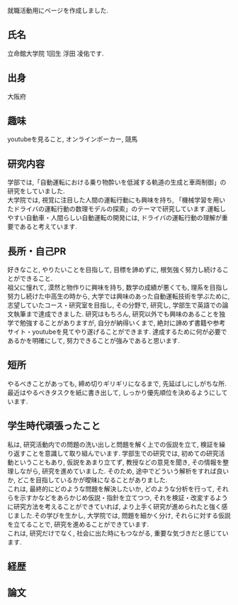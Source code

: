 就職活動用にページを作成しました.

## 氏名
立命館大学院 1回生 浮田 凌佑です.

## 出身
大阪府

## 趣味
youtubeを見ること, オンラインポーカー, 競馬

## 研究内容
学部では,「自動運転における乗り物酔いを低減する軌道の生成と車両制御」の研究をしていました. <br>
大学院では, 視覚に注目した人間の運転行動にも興味を持ち, 「機械学習を用いたドライバの運転行動の数理モデルの探索」のテーマで研究しています.運転しやすい自動車・人間らしい自動運転の開発には, ドライバの運転行動の理解が重要であると考えています.

## 長所・自己PR
好きなこと, やりたいことを目指して, 目標を諦めずに, 根気強く努力し続けることができること. <br>
祖父に憧れて, 漠然と物作りに興味を持ち, 数学の成績が悪くても, 理系を目指し努力し続けた中高生の時から, 大学では興味のあった自動運転技術を学ぶために, 志望していたコース・研究室を目指し, その分野で, 研究し, 学部生で英語での論文執筆まで達成できました. 研究はもちろん, 研究以外でも興味のあることを独学で勉強することがありますが, 自分が納得いくまで, 絶対に諦めず書籍や参考サイト・youtubeを見てやり遂げることができます. 達成するために何が必要であるかを明確にして, 努力できることが強みであると思います. 

## 短所
やるべきことがあっても, 締め切りギリギリになるまで, 先延ばしにしがちな所. <br>
最近はやるべきタスクを紙に書き出して, しっかり優先順位を決めるようにしています.

## 学生時代頑張ったこと
私は, 研究活動内での問題の洗い出しと問題を解く上での仮説を立て, 検証を繰り返すことを意識して取り組んでいます. 学部生での研究では, 初めての研究活動ということもあり, 仮説をあまり立てず, 教授などの意見を聞き, その情報を整理しながら, 研究を進めていました. そのため, 途中でどういう解析をすれば良いか, どこを目指しているかが曖昧になることがありました.<br>
これは, 最終的にどのような問題を解決したいか, どのような分析を行って, それらを示すかなどをあらかじめ仮説・指針を立てつつ, それを検証・改変するように研究方法を考えることができていれば, より上手く研究が進められたと強く感じました.その学びを生かし, 大学院では, 問題を細かく分け, それらに対する仮説を立てることで, 研究を進めることができています.<br> 
これは, 研究だけでなく, 社会に出た時にもつながる, 重要な気づきだと感じています.
## 経歴

## 論文
